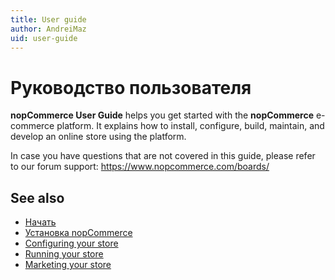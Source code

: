 ```yaml
---
title: User guide
author: AndreiMaz
uid: user-guide
---
```


# Руководство пользователя

**nopCommerce User Guide** helps you get started with the **nopCommerce** e-commerce platform. It explains how to install, configure, build, maintain, and develop an online store using the platform.

In case you have questions that are not covered in this guide, please refer to our forum support: <https://www.nopcommerce.com/boards/>

## See also

* [Начать](xref:user-guide/getting-started.md)
* [Установка nopCommerce](xref:user-guide/installing/index.md)
* [Configuring your store](xref:user-guide/configuring/index.md)
* [Running your store](xref:user-guide/running/index.md)
* [Marketing your store](xref:user-guide/marketing/index.md)
